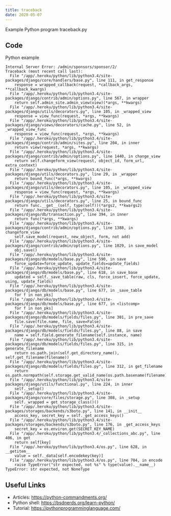 ```yaml
---
title: traceback
date: 2020-05-07
---
```

Example Python program traceback.py


## Code

Python example

    Internal Server Error: /admin/sponsors/sponsor/2/
    Traceback (most recent call last):
      File "/app/.heroku/python/lib/python3.4/site-packages/django/core/handlers/base.py", line 111, in get_response
        response = wrapped_callback(request, *callback_args, **callback_kwargs)
      File "/app/.heroku/python/lib/python3.4/site-packages/django/contrib/admin/options.py", line 567, in wrapper
        return self.admin_site.admin_view(view)(*args, **kwargs)
      File "/app/.heroku/python/lib/python3.4/site-packages/django/utils/decorators.py", line 105, in _wrapped_view
        response = view_func(request, *args, **kwargs)
      File "/app/.heroku/python/lib/python3.4/site-packages/django/views/decorators/cache.py", line 52, in _wrapped_view_func
        response = view_func(request, *args, **kwargs)
      File "/app/.heroku/python/lib/python3.4/site-packages/django/contrib/admin/sites.py", line 204, in inner
        return view(request, *args, **kwargs)
      File "/app/.heroku/python/lib/python3.4/site-packages/django/contrib/admin/options.py", line 1440, in change_view
        return self.changeform_view(request, object_id, form_url, extra_context)
      File "/app/.heroku/python/lib/python3.4/site-packages/django/utils/decorators.py", line 29, in _wrapper
        return bound_func(*args, **kwargs)
      File "/app/.heroku/python/lib/python3.4/site-packages/django/utils/decorators.py", line 105, in _wrapped_view
        response = view_func(request, *args, **kwargs)
      File "/app/.heroku/python/lib/python3.4/site-packages/django/utils/decorators.py", line 25, in bound_func
        return func.__get__(self, type(self))(*args2, **kwargs2)
      File "/app/.heroku/python/lib/python3.4/site-packages/django/db/transaction.py", line 394, in inner
        return func(*args, **kwargs)
      File "/app/.heroku/python/lib/python3.4/site-packages/django/contrib/admin/options.py", line 1388, in changeform_view
        self.save_model(request, new_object, form, not add)
      File "/app/.heroku/python/lib/python3.4/site-packages/django/contrib/admin/options.py", line 1029, in save_model
        obj.save()
      File "/app/.heroku/python/lib/python3.4/site-packages/django/db/models/base.py", line 590, in save
        force_update=force_update, update_fields=update_fields)
      File "/app/.heroku/python/lib/python3.4/site-packages/django/db/models/base.py", line 618, in save_base
        updated = self._save_table(raw, cls, force_insert, force_update, using, update_fields)
      File "/app/.heroku/python/lib/python3.4/site-packages/django/db/models/base.py", line 677, in _save_table
        for f in non_pks]
      File "/app/.heroku/python/lib/python3.4/site-packages/django/db/models/base.py", line 677, in <listcomp>
        for f in non_pks]
      File "/app/.heroku/python/lib/python3.4/site-packages/django/db/models/fields/files.py", line 301, in pre_save
        file.save(file.name, file, save=False)
      File "/app/.heroku/python/lib/python3.4/site-packages/django/db/models/fields/files.py", line 88, in save
        name = self.field.generate_filename(self.instance, name)
      File "/app/.heroku/python/lib/python3.4/site-packages/django/db/models/fields/files.py", line 315, in generate_filename
        return os.path.join(self.get_directory_name(), self.get_filename(filename))
      File "/app/.heroku/python/lib/python3.4/site-packages/django/db/models/fields/files.py", line 312, in get_filename
        return os.path.normpath(self.storage.get_valid_name(os.path.basename(filename)))
      File "/app/.heroku/python/lib/python3.4/site-packages/django/utils/functional.py", line 224, in inner
        self._setup()
      File "/app/.heroku/python/lib/python3.4/site-packages/django/core/files/storage.py", line 308, in _setup
        self._wrapped = get_storage_class()()
      File "/app/.heroku/python/lib/python3.4/site-packages/storages/backends/s3boto.py", line 141, in __init__
        access_key, secret_key = self._get_access_keys()
      File "/app/.heroku/python/lib/python3.4/site-packages/storages/backends/s3boto.py", line 176, in _get_access_keys
        secret_key = os.environ.get(SECRET_KEY_NAME)
      File "/app/.heroku/python/lib/python3.4/_collections_abc.py", line 406, in get
        return self[key]
      File "/app/.heroku/python/lib/python3.4/os.py", line 628, in __getitem__
        value = self._data[self.encodekey(key)]
      File "/app/.heroku/python/lib/python3.4/os.py", line 704, in encode
        raise TypeError("str expected, not %s" % type(value).__name__)
    TypeError: str expected, not NoneType

## Useful Links

- Articles: https://python-commandments.org/
- Python shell: https://bsdnerds.org/learn-python/
- Tutorial: https://pythonprogramminglanguage.com/

